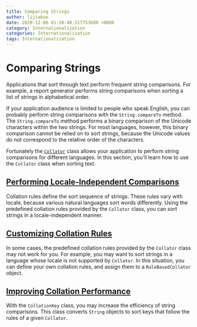 ```yaml
---
title: Comparing Strings
author: lijiabao
date: 2020-12-06 01:50:48.517753600 +0800
category: Internationalization
categories: Internationalization
tags: Internationalization
---
```


# Comparing Strings

Applications that sort through text perform frequent string comparisons. For example, a report generator performs string comparisons when sorting a list of strings in alphabetical order.

If your application audience is limited to people who speak English, you can probably perform string comparisons with the `String.compareTo` method. The `String.compareTo` method performs a binary comparison of the Unicode characters within the two strings. For most languages, however, this binary comparison cannot be relied on to sort strings, because the Unicode values do not correspond to the relative order of the characters.

Fortunately the 
[`Collator`](https://docs.oracle.com/javase/8/docs/api/java/text/Collator.html) class allows your application to perform string comparisons for different languages. In this section, you'll learn how to use the `Collator` class when sorting text.

## [Performing Locale-Independent Comparisons](locale.html)

Collation rules define the sort sequence of strings. These rules vary with locale, because various natural languages sort words differently. Using the predefined collation rules provided by the `Collator` class, you can sort strings in a locale-independent manner.

## [Customizing Collation Rules](rule.html)

In some cases, the predefined collation rules provided by the `Collator` class may not work for you. For example, you may want to sort strings in a language whose locale is not supported by `Collator`. In this situation, you can define your own collation rules, and assign them to a `RuleBasedCollator` object.

## [Improving Collation Performance](perform.html)

With the `CollationKey` class, you may increase the efficiency of string comparisons. This class converts `String` objects to sort keys that follow the rules of a given `Collator`.
